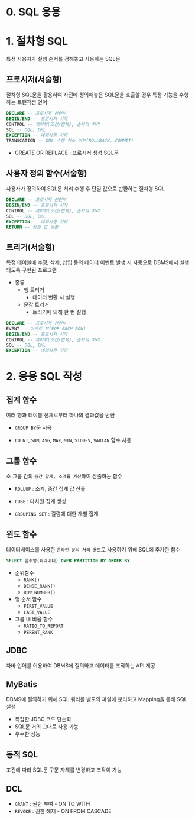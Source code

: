 # 0. SQL 응용
# 1. 절차형 SQL

특정 사용자가 실행 순서를 정해놓고 사용하는 SQL문

 

## 프로시저(서술형)

절차형 SQL문을 활용하여 사전에 정의해놓은 SQL문을 호출할 경우 특정 기능을 수행하는 트랜잭션 언어

```sql
DECLARE -- 프로시저 선언부
BEGIN/END -- 프로시저 시작
CONTROL -- 제어부(조건/반복), 순차적 처리
SQL -- DQL, DML
EXCEPTION -- 예외사항 처리
TRANSCATION -- DML 수행 취소 여부(ROLLBACK, COMMIT)
```

- CREATE OR REPLACE : 프로시저 생성 SQL문

## 사용자 정의 함수(서술형)

사용자가 정의하여 SQL문 처리 수행 후 단일 값으로 반환하는 절차형 SQL

```sql
DECLARE -- 프로시저 선언부
BEGIN/END -- 프로시저 시작
CONTROL -- 제어부(조건/반복), 순차적 처리
SQL -- DQL, DML
EXCEPTION -- 예외사항 처리
RETURN -- 단일 값 반환
```

## 트리거(서술형)

특정 테이블에 수정, 삭제, 삽입 등의 데이터 이벤트 발생 시 자동으로 DBMS에서 실행되도록 구현된 프로그램

- 종류
  - 행 트리거
    - 데이터 변환 시 실행
  - 문장 트리거
    - 트리거에 의해 한 번 실행

```sql
DECLARE -- 프로시저 선언부
EVENT -- 이벤트 부(FOR EACH ROW)
BEGIN/END -- 프로시저 시작
CONTROL -- 제어부(조건/반복), 순차적 처리
SQL -- DQL, DML
EXCEPTION -- 예외사항 처리
```

# 2. 응용 SQL 작성

## 집계 함수
여러 행과 테이블 전체로부터 하나의 결과값을 반환

- `GROUP BY`문 사용

- `COUNT`, `SUM`, `AVG`, `MAX`, `MIN`, `STDDEV`, `VARIAN` 함수 사용

 

## 그룹 함수

소 그룹 간의 `중간 합계, 소계를 계산`하여 산출하는 함수

- `ROLLUP` : 소계, 중간 집계 값 산출

- `CUBE` : 다차원 집계 생성

- `GROUPING SET` : 컬럼에 대한 개별 집계

 

## 윈도 함수

데이터베이스를 사용한 `온라인 분석 처리 용도`로 사용하기 위해 SQL에 추가한 함수

```sql
SELECT 함수명(파라미터) OVER PARTITION BY ORDER BY
```

- 순위함수
  - `RANK()`
  - `DENSE_RANK()`
  - `ROW_NUMBER()`
- 행 순서 함수
  - `FIRST_VALUE`
  - `LAST_VALUE`
- 그룹 내 비율 함수
  - `RATIO_TO_REPORT`
  - `PERENT_RANK`

## JDBC

자바 언어를 이용하여 DBMS에 질의하고 데이터를 조작하는 API 제공

## MyBatis

DBMS에 질의하기 위해 SQL 쿼리를 별도의 파일에 분리하고 Mapping을 통해 SQL 실행

- 복잡한 JDBC 코드 단순화
- SQL문 거의 그대로 사용 가능
- 우수한 성능

 

## 동적 SQL 
조건에 따라 SQL문 구문 자체를 변경하고 조작이 가능

 

## DCL

- `GRANT` : 권한 부여 - ON TO WITH
- `REVOKE` : 권한 해제 - ON FROM CASCADE
